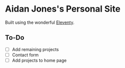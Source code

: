 # Aidan Jones's Personal Site

Built using the wonderful [Eleventy](https://www.11ty.dev/).

## To-Do

 - [ ] Add remaining projects
 - [ ] Contact form
 - [ ] Add projects to home page